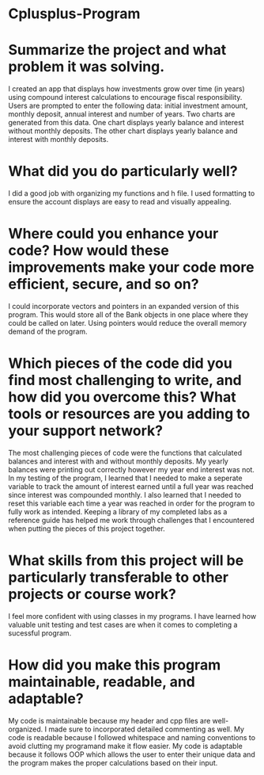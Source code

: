 # Cplusplus-Program

# Summarize the project and what problem it was solving.
I created an app that displays how investments grow over time (in years) using compound interest calculations
to encourage fiscal responsibility. Users are prompted to enter the following data: initial investment amount, 
monthly deposit, annual interest and number of years. Two charts are generated from this data. One chart displays 
yearly balance and interest without monthly deposits. The other chart displays yearly balance and interest with 
monthly deposits.

# What did you do particularly well?
I did a good job with organizing my functions and h file. I used formatting to ensure the account displays are easy 
to read and visually appealing.

# Where could you enhance your code? How would these improvements make your code more efficient, secure, and so on?
I could incorporate vectors and pointers in an expanded version of this program. This would store all of the Bank
objects in one place where they could be called on later. Using pointers would reduce the overall memory demand
of the program.

# Which pieces of the code did you find most challenging to write, and how did you overcome this? What tools or resources are you adding to your support network?
The most challenging pieces of code were the functions that calculated balances and interest with and without monthly 
deposits. My yearly balances were printing out correctly however my year end interest was not. In my testing of the 
program, I learned that I needed to make a seperate variable to track the amount of interest earned until a full year
was reached since interest was compounded monthly. I also learned that I needed to reset this variable each time a year
was reached in order for the program to fully work as intended. Keeping a library of my completed labs as a reference
guide has helped me work through challenges that I encountered when putting the pieces of this project together.

# What skills from this project will be particularly transferable to other projects or course work?
I feel more confident with using classes in my programs. I have learned how valuable unit testing and test cases 
are when it comes to completing a sucessful program.

# How did you make this program maintainable, readable, and adaptable?
My code is maintainable because my header and cpp files are well-organized. I made sure to incorporated detailed 
commenting as well. My code is readable because I followed whitespace and naming conventions to avoid clutting my 
programand make it flow easier. My code is adaptable because it follows OOP which allows the user to enter their 
unique data and the program makes the proper calculations based on their input.
